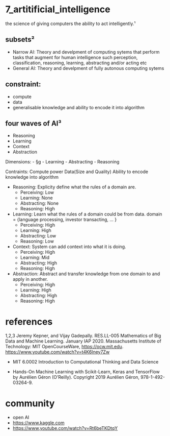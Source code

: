 # 7_artitificial_intelligence

the science of giving computers the ability to act intelligently.¹

## subsets²

* Narrow AI: Theory and develpment of computing sytems that perform tasks that augment for human intelligence such perception, classification, reasoning, learning, abstracting and/or acting etc
* General AI: Theory and develpment of fully autonous computing sytems


## constraint:
* compute
* data
* generalisable knowledge and ability to encode it into algorithm

## four waves of AI³
  - Reasoning
  - Learning
  - Context
  - Abstraction

  Dimensions:
    - §g
    - Learning
    - Abstracting
    - Reasoning
  
  Contraints:
    Compute power
    Data(Size and Quality)
    Ability to encode knowledge into algorithm

  - Reasoning: Explicity define what the rules of a domain are.
    - Perceiving: Low
    - Learning: None
    - Abstracting: None
    - Reasoning: High
  - Learning: Learn what the rules of a domain could be from data.
    domain = {language processing, investor transacting, ... }
    - Perceiving: High
    - Learning: High
    - Abstracting: Low
    - Reasoning: Low
  - Context: System can add context into what it is doing.
    - Perceiving: High
    - Learning: Mid
    - Abstracting: High
    - Reasoning: High
  - Abstraction: Abstract and transfer knowledge from one domain to and apply in another.
    - Perceiving: High
    - Learning: High
    - Abstracting: High
    - Reasoning: High

# references

1,2,3 Jeremy Kepner, and Vijay Gadepally. RES.LL-005 Mathematics of Big Data and Machine Learning. January IAP 2020. Massachusetts Institute of Technology: MIT OpenCourseWare, https://ocw.mit.edu. https://www.youtube.com/watch?v=t4K6lney7Zw

- MIT 6.0002 Introduction to Computational Thinking and Data Science

- Hands-On Machine Learning with Scikit-Learn, Keras and TensorFlow by Aurélien Géron (O’Reilly). Copyright 2019 Aurélien Géron, 978-1-492-03264-9.

# community

- open AI
- https://www.kaggle.com
- https://www.youtube.com/watch?v=Rt6beTKDtqY
